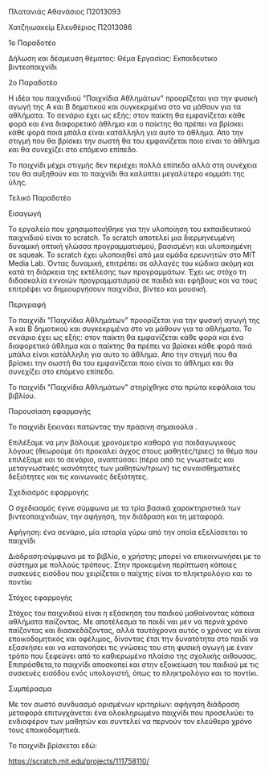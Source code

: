 
Πλατανιάς Αθανάσιος Π2013093

Χατζηιωακείμ Ελευθέριος Π2013086




1o Παραδοτέο

Δήλωση και δέσμευση θέματος: Θέμα Εργασίας: Εκπαιδευτικο βιντεοπαιχνίδι

2ο Παραδοτέο

H ιδέα του παιχνιδιού "Παιχνίδια Αθλημάτων" προορίζεται για την φυσική αγωγή της Α και Β δημοτικού και συγκεκριμένα
στο να μάθουν για τα αθλήματα. Το σενάριο έχει ως εξής: στον παίκτη θα εμφανίζεται κάθε φορά και ένα διαφορετικό άθλημα 
και ο παίκτης θα πρέπει να βρίσκει κάθε φορά ποιά μπάλα είναι κατάλληλη για αυτο το άθλημα. Απο την στιγμή που θα βρίσκει
την σωστή θα του εμφανίζεται ποιο είναι το άθλημα και θα συνεχίζει στο επόμενο επίπεδο.

Το παιχνίδι μέχρι στιγμής δεν περιέχει πολλά επίπεδα αλλά στη συνέχεια του θα αυξηθούν και το παιχνίδι θα καλύπτει
μεγαλύτερο κομμάτι της ύλης.

Τελικό Παραδοτέο

Εισαγωγή

Το εργαλείο που χρησιμοποιήθηκε για την υλοποίηση του εκπαιδευτικού παιχνιδιού είναι το scratch. Το scratch 
αποτελεί μια διερμηνευμένη δυναμική οπτική γλώσσα προγραμματισμού, βασισμένη και υλοποιημένη σε squeak. Το scratch 
έχει υλοποιηθεί από μια ομάδα ερευνητών στο MIT Media Lab. Όντας δυναμική, επιτρέπει σε αλλαγές του κώδικα ακόμη και
 κατά τη διάρκεια της εκτέλεσης των προγραμμάτων. Έχει ως στόχο τη διδασκαλία εννοιών προγραμματισμού σε παιδιά και 
εφήβους και να τους επιτρέψει να δημιουργήσουν παιχνίδια, βίντεο και μουσική.

Περιγραφή

Το παιχνίδι "Παιχνίδια Αθλημάτων" προορίζεται για την φυσική αγωγή της Α και Β δημοτικού και συγκεκριμένα
στο να μάθουν για τα αθλήματα. Το σενάριο έχει ως εξής: στον παίκτη θα εμφανίζεται κάθε φορά και ένα διαφορετικό άθλημα 
και ο παίκτης θα πρέπει να βρίσκει κάθε φορά ποιά μπάλα είναι κατάλληλη για αυτο το άθλημα. Απο την στιγμή που θα βρίσκει
την σωστή θα του εμφανίζεται ποιο είναι το άθλημα και θα συνεχίζει στο επόμενο επίπεδο.

Το παιχνίδι "Παιχνίδια Αθλημάτων" στηρίχθηκε στα πρώτα κεφάλαια του βιβλίου.


Παρουσίαση εφαρμογής

Το παιχνίδι ξεκινάει πατώντας την πράσινη σημαιούλα .




Επιλέξαμε να μην βάλουμε χρονόμετρο καθαρά για παιδαγωγικούς λόγους (θεωρούμε ότι προκαλεί άγχος στους μαθητές/τριες)
το θέμα που επιλέξαμε και το σενάριο, αναπτύσσει (πέρα από τις γνωστικές και μεταγνωστικές ικανότητες των μαθητών/τριων) 
τις συναισθηματικές δεξιότητες και τις κοινωνικές δεξιότητες.

Σχεδιασμός εφαρμογής

Ο σχεδιασμός έγινε σύμφωνα με τα τρία βασικά χαρακτηριστικά των βιντεοπαιχνιδιών, την αφήγηση,
 την διάδραση και τη μεταφορά.

Αφήγηση: ένα σενάριο, μία ιστορία γύρω από την οποία εξελίσσεται το παιχνίδι

Διάδραση:σύμφωνα με το βιβλίο, ο χρήστης μπορεί να επικοινωνήσει με το σύστημα με πολλούς τρόπους. 
Στην προκειμένη περίπτωση κάποιες συσκευές εισόδου που χειρίζεται ο παίχτης είναι το πληκτρολόγιο και το ποντίκι

Στόχος εφαρμογής

Στόχος του παιχνιδιού είναι η εξάσκηση του παιδιού μαθαίνοντας κάποια αθλήματα παίζοντας. Με αποτέλεσμα το παιδί ναι 
μεν να περνά χρόνο παίζοντας και διασκεδάζοντας, αλλά ταυτόχρονα αυτός ο χρόνος να είναι εποικοδομητικός και 
οφέλιμος, δίνοντας έτσι την δυνατότητα στο παιδί να εξασκήσει και να
 κατανοήσει τις γνώσεις του στη φυσική αγωγή με έναν τρόπο που ξεφεύγει από το καθιερωμένο πλαίσιο της σχολικής αιθουσας.
 Επιπρόσθετα,το παιχνίδι αποσκοπεί και στην εξοικείωση του παιδιού με τις συσκευές εισόδου ενός υπολογιστή, όπως το πληκτρολόγιο και 
το ποντίκι.

Συμπέρασμα

Με τον σωστό συνδυασμό ορισμένων κριτηρίων:
αφήγηση
διάδραση
μεταφορά
επιτυγχάνεται ένα ολοκληρωμένο παιχνίδι που προσελκύει το ενδιαφέρον των μαθητών και συντελεί να περνούν τον ελεύθερο 
χρόνο τους εποικοδομητικά.

Το παιχνίδι βρίσκεται εδώ:

https://scratch.mit.edu/projects/111758110/
